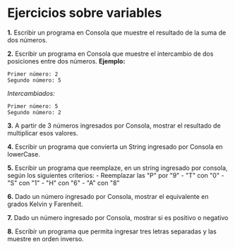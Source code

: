 # Ejercicios sobre variables

**1.** Escribir un programa en Consola que muestre el resultado de la suma de dos números.

**2.** Escribir un programa en Consola que muestre el intercambio de dos posiciones entre dos números. 
	**Ejemplo:**
	
	Primer número: 2    
	Segundo número: 5    
	
  _Intercambiados:_
  
	Primer número: 5                                                                                              
	Segundo número: 2  

**3.** A partir de 3 números ingresados por Consola, mostrar el resultado de multiplicar esos valores.

**4.** Escribir un programa que convierta un String ingresado por Consola en lowerCase.

**5.** Escribir un programa que reemplaze, en un string ingresado por consola, según los siguientes criterios:
	- Reemplazar las "P" por "9"
	- "T" con "0"
	- "S" con "1"
	- "H" con "6"
	- "A" con "8"
	
**6.** Dado un número ingresado por Consola, mostrar el equivalente en grados Kelvin y Farenheit.

**7.** Dado un número ingresado por Consola, mostrar si es positivo o negativo

**8.** Escribír un programa que permita ingresar tres letras separadas y las muestre en orden inverso.
